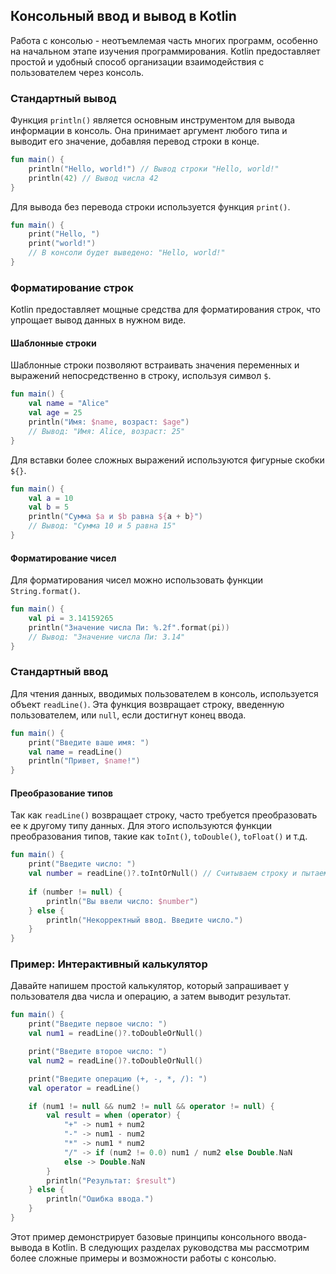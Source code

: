 ## Консольный ввод и вывод в Kotlin

Работа с консолью - неотъемлемая часть многих программ, особенно на начальном этапе изучения программирования. Kotlin предоставляет простой и удобный способ организации взаимодействия с пользователем через консоль.

### Стандартный вывод

Функция `println()` является основным инструментом для вывода информации в консоль. Она принимает аргумент любого типа и выводит его значение, добавляя перевод строки в конце.

```kotlin
fun main() {
    println("Hello, world!") // Вывод строки "Hello, world!"
    println(42) // Вывод числа 42
}
```

Для вывода без перевода строки используется функция `print()`.

```kotlin
fun main() {
    print("Hello, ") 
    print("world!")
    // В консоли будет выведено: "Hello, world!" 
}
```

### Форматирование строк

Kotlin предоставляет мощные средства для форматирования строк, что упрощает вывод данных в нужном виде.

#### Шаблонные строки

Шаблонные строки позволяют встраивать значения переменных и выражений непосредственно в строку, используя символ `$`.

```kotlin
fun main() {
    val name = "Alice"
    val age = 25
    println("Имя: $name, возраст: $age") 
    // Вывод: "Имя: Alice, возраст: 25"
}
```

Для вставки более сложных выражений используются фигурные скобки `${}`.

```kotlin
fun main() {
    val a = 10
    val b = 5
    println("Сумма $a и $b равна ${a + b}")
    // Вывод: "Сумма 10 и 5 равна 15"
}
```

#### Форматирование чисел

Для форматирования чисел можно использовать функции `String.format()`.

```kotlin
fun main() {
    val pi = 3.14159265
    println("Значение числа Пи: %.2f".format(pi))
    // Вывод: "Значение числа Пи: 3.14"
}
```

### Стандартный ввод

Для чтения данных, вводимых пользователем в консоль, используется объект `readLine()`.  Эта функция возвращает строку, введенную пользователем, или `null`, если достигнут конец ввода.

```kotlin
fun main() {
    print("Введите ваше имя: ")
    val name = readLine()
    println("Привет, $name!")
}
```

#### Преобразование типов

Так как `readLine()` возвращает строку, часто требуется преобразовать ее к другому типу данных. Для этого используются функции преобразования типов, такие как `toInt()`, `toDouble()`, `toFloat()` и т.д.

```kotlin
fun main() {
    print("Введите число: ")
    val number = readLine()?.toIntOrNull() // Считываем строку и пытаемся преобразовать ее в Int
    
    if (number != null) {
        println("Вы ввели число: $number")
    } else {
        println("Некорректный ввод. Введите число.")
    }
}
```

### Пример: Интерактивный калькулятор

Давайте напишем простой калькулятор, который запрашивает у пользователя два числа и операцию, а затем выводит результат.

```kotlin
fun main() {
    print("Введите первое число: ")
    val num1 = readLine()?.toDoubleOrNull()

    print("Введите второе число: ")
    val num2 = readLine()?.toDoubleOrNull()

    print("Введите операцию (+, -, *, /): ")
    val operator = readLine()

    if (num1 != null && num2 != null && operator != null) {
        val result = when (operator) {
            "+" -> num1 + num2
            "-" -> num1 - num2
            "*" -> num1 * num2
            "/" -> if (num2 != 0.0) num1 / num2 else Double.NaN
            else -> Double.NaN
        }
        println("Результат: $result")
    } else {
        println("Ошибка ввода.")
    }
}
```

Этот пример демонстрирует базовые принципы консольного ввода-вывода в Kotlin. В следующих разделах руководства мы рассмотрим более сложные примеры и возможности работы с консолью. 

